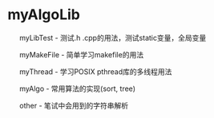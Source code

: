 # myAlgoLib
<ul>myLibTest - 测试.h .cpp的用法，测试static变量，全局变量 </ul>
<ul>myMakeFile - 简单学习makefile的用法</ul>
<ul>myThread - 学习POSIX pthread库的多线程用法</ul>
<ul>myAlgo - 常用算法的实现(sort, tree)</ul>
<ul>other - 笔试中会用到的字符串解析</ul>
